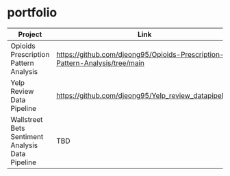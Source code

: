 # portfolio

| Project  | Link |
| ------------- | ------------- |
| Opioids Prescription Pattern Analysis  | https://github.com/djeong95/Opioids-Prescription-Pattern-Analysis/tree/main|
| Yelp Review Data Pipeline  | https://github.com/djeong95/Yelp_review_datapipeline  |
| Wallstreet Bets Sentiment Analysis Data Pipeline | TBD |